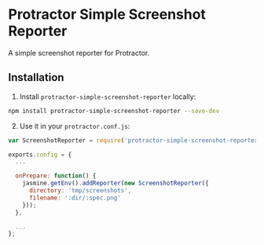 # Protractor Simple Screenshot Reporter

A simple screenshot reporter for Protractor.

## Installation

1. Install `protractor-simple-screenshot-reporter` locally:

```bash
npm install protractor-simple-screenshot-reporter --save-dev
```

2. Use it in your `protractor.conf.js`:

```javascript
var ScreenshotReporter = require('protractor-simple-screenshot-reporter');

exports.config = {
  ...

  onPrepare: function() {
    jasmine.getEnv().addReporter(new ScreenshotReporter({
      directory: 'tmp/screenshots',
      filename: ':dir/:spec.png'
    }));
  },

  ...
};
```
